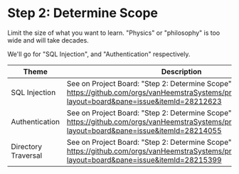 # Step 2: Determine Scope

Limit the size of what you want to learn. "Physics" or "philosophy" is too wide and will take decades.

We'll go for "SQL Injection", and "Authentication" respectively.

| Theme | Description |
| --- | --- |
| SQL Injection | See on Project Board: "Step 2: Determine Scope" at https://github.com/orgs/vanHeemstraSystems/projects/18/views/1?layout=board&pane=issue&itemId=28212623 |
| Authentication | See on Project Board: "Step 2: Determine Scope" at https://github.com/orgs/vanHeemstraSystems/projects/19/views/1?layout=board&pane=issue&itemId=28214055 |
| Directory Traversal | See on Project Board: "Step 2: Determine Scope" at https://github.com/orgs/vanHeemstraSystems/projects/20/views/1?layout=board&pane=issue&itemId=28215399 |
